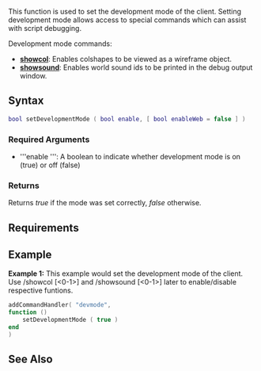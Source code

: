 This function is used to set the development mode of the client. Setting development mode allows access to special commands which can assist with script debugging.

Development mode commands:

-   **[showcol](/Client_Commands#showcol.md "wikilink")**: Enables colshapes to be viewed as a wireframe object.
-   **[showsound](/Client_Commands#showsound.md "wikilink")**: Enables world sound ids to be printed in the debug output window.

Syntax
------

``` lua
bool setDevelopmentMode ( bool enable, [ bool enableWeb = false ] )
```

### Required Arguments

-   '''enable ''': A boolean to indicate whether development mode is on (true) or off (false)

### Returns

Returns *true* if the mode was set correctly, *false* otherwise.

Requirements
------------

Example
-------

**Example 1:** This example would set the development mode of the client. Use /showcol \[&lt;0-1&gt;\] and /showsound \[&lt;0-1&gt;\] later to enable/disable respective funtions.

``` lua
addCommandHandler( "devmode",
function ()
    setDevelopmentMode ( true )
end
)
```

See Also
--------
